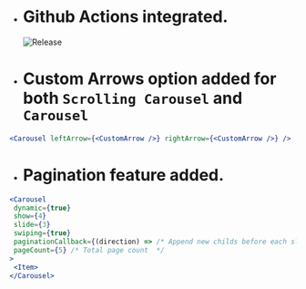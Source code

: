 -   # Github Actions integrated.

    ![Release](https://github.com/trendyol/react-carousel/actions/workflows/publish.yml/badge.svg)

-   # Custom Arrows option added for both `Scrolling Carousel` and `Carousel`

```jsx
<Carousel leftArrow={<CustomArrow />} rightArrow={<CustomArrow />} />
```

-   # Pagination feature added.

```jsx
<Carousel
 dynamic={true}
 show={4}
 slide={3}
 swiping={true}
 paginationCallback={(direction) => /* Append new childs before each slide */)}
 pageCount={5} /* Total page count  */
>
 <Item>
</Carousel>
```
